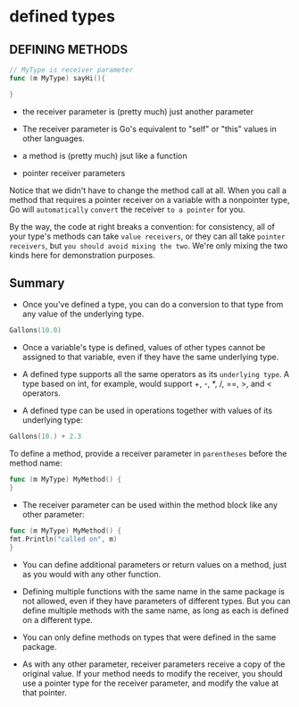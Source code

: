 # defined types

## DEFINING METHODS

```go
// MyType is receiver parameter
func (m MyType) sayHi(){

}
```

- the  receiver parameter is (pretty much) just another parameter

- The receiver parameter is Go's equivalent to "self" or "this" values in other languages.

- a method is (pretty much) jsut like a function

- pointer receiver parameters

Notice that we didn't have to change the method call at all. When you call a method that requires a pointer receiver on a variable with a nonpointer type, Go will `automatically` `convert` the receiver `to a pointer` for you.

By the way, the code at right breaks a convention: for consistency, all of your type's methods can take `value receivers`, or they can all take `pointer receivers`, but `you should avoid mixing the two`. We're only mixing the two kinds here for demonstration purposes.

## Summary

- Once you've defined a type, you can do a conversion to that type from any value of the underlying type.

```go
Gallons(10.0)
```

- Once a variable's type is defined, values of other types cannot be assigned to that variable, even if they have the same underlying type.

- A defined type supports all the same operators as its `underlying type`. A type based on int, for example, would support +, -, *, /, ==, >, and < operators.

- A defined type can be used in operations together with values of its underlying type:

```go
Gallons(10.) + 2.3
```

To define a method, provide a receiver parameter in `parentheses` before the method name:

```go
func (m MyType) MyMethod() {
}
```

- The receiver parameter can be used within the method block like any other parameter:

```go
func (m MyType) MyMethod() {
fmt.Println("called on", m)
}
```

- You can define additional parameters or return values on a method, just as you would with any other function.

- Defining multiple functions with the same name in the same package is not allowed, even if they have parameters of different types. But you can define multiple methods with the same name, as long as each is defined on a different type.

- You can only define methods on types that were defined in the same package.

- As with any other parameter, receiver parameters receive a copy of the original value. If your method needs to modify the receiver, you should use a pointer type for the receiver parameter, and modify the value at that pointer.
